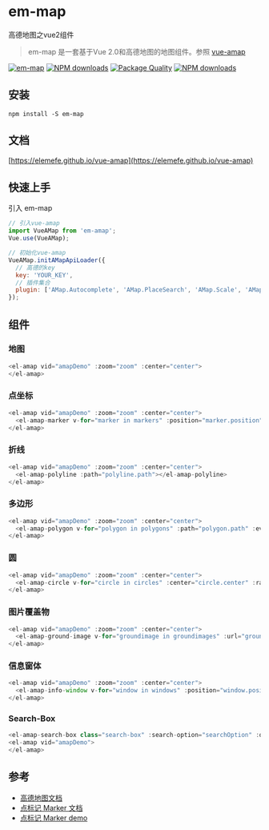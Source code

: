 # em-map
高德地图之vue2组件
> em-map 是一套基于Vue 2.0和高德地图的地图组件。参照 [vue-amap](https://elemefe.github.io/vue-amap)

[![em-map](https://img.shields.io/npm/v/em-map.svg?style=flat-square)](https://www.npmjs.org/package/em-map)
[![NPM downloads](http://img.shields.io/npm/dm/em-map.svg?style=flat-square)](https://npmjs.org/package/em-map)
[![Package Quality](http://npm.packagequality.com/shield/em-map.svg)](http://packagequality.com/#?package=em-map)
[![NPM downloads](https://img.shields.io/npm/dt/em-map.svg?style=flat-square)](https://npmjs.org/package/em-map)


## 安装
```
npm install -S em-map
```

## 文档
[https://elemefe.github.io/vue-amap](https://elemefe.github.io/vue-amap)


## 快速上手

引入 em-map

```javascript
// 引入vue-amap
import VueAMap from 'em-amap';
Vue.use(VueAMap);

// 初始化vue-amap
VueAMap.initAMapApiLoader({
  // 高德的key
  key: 'YOUR_KEY',
  // 插件集合
  plugin: ['AMap.Autocomplete', 'AMap.PlaceSearch', 'AMap.Scale', 'AMap.OverView', 'AMap.ToolBar', 'AMap.MapType', 'AMap.PolyEditor', 'AMap.CircleEditor']
});
```

## 组件

### 地图

```javascript
<el-amap vid="amapDemo" :zoom="zoom" :center="center">
</el-amap>
```

### 点坐标

```javascript
<el-amap vid="amapDemo" :zoom="zoom" :center="center">
  <el-amap-marker v-for="marker in markers" :position="marker.position"></el-amap-marker>
</el-amap>
```

### 折线

```javascript
<el-amap vid="amapDemo" :zoom="zoom" :center="center">
  <el-amap-polyline :path="polyline.path"></el-amap-polyline>
</el-amap>
```

### 多边形

```javascript
<el-amap vid="amapDemo" :zoom="zoom" :center="center">
  <el-amap-polygon v-for="polygon in polygons" :path="polygon.path" :events="polygon.events"></el-amap-polygon>
</el-amap>
```

### 圆

```javascript
<el-amap vid="amapDemo" :zoom="zoom" :center="center">
  <el-amap-circle v-for="circle in circles" :center="circle.center" :radius="circle.radius"></el-amap-circle>
</el-amap>
```

### 图片覆盖物

```javascript
<el-amap vid="amapDemo" :zoom="zoom" :center="center">
  <el-amap-ground-image v-for="groundimage in groundimages" :url="groundimage.url"></el-amap-ground-image>
</el-amap>
```

### 信息窗体

```javascript
<el-amap vid="amapDemo" :zoom="zoom" :center="center">
  <el-amap-info-window v-for="window in windows" :position="window.position" :content="window.content" :open="window.open"></el-amap-info-window>
</el-amap>
```

### Search-Box

```javascript
<el-amap-search-box class="search-box" :search-option="searchOption" :on-search-result="onSearchResult"></el-amap-search-box>
<el-amap vid="amapDemo">
</el-amap>
```


## 参考

- [高德地图文档](https://lbs.amap.com/api/javascript-api/guide/abc/quickstart)
- [点标记 Marker 文档](https://lbs.amap.com/api/javascript-api/guide/overlays/marker)
- [点标记 Marker demo](https://lbs.amap.com/demo/javascript-api/example/marker/marker-content)
